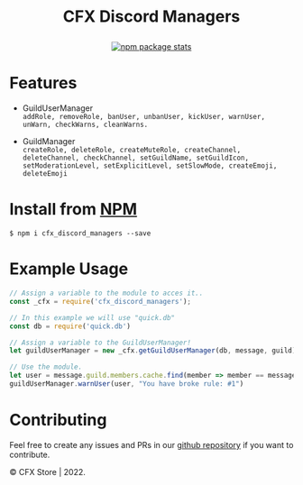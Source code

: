 # <p align="center"><a>CFX Discord Managers</a></p>

<p align="center"><a href="https://nodei.co/npm/cfx_discord_managers/"><img alt="npm package stats" src="https://nodei.co/npm/cfx_discord_managers.png"></a></p>

# Features

* GuildUserManager <br>
``
addRole, removeRole, banUser, unbanUser, kickUser, warnUser, unWarn, checkWarns, cleanWarns.
``

* GuildManager <br>
 ``
 createRole, deleteRole, createMuteRole, createChannel, deleteChannel, checkChannel, setGuildName, setGuildIcon,
 setModerationLevel, setExplicitLevel, setSlowMode, createEmoji, deleteEmoji
 ``
 
 # Install from [NPM](https://www.npmjs.com/package/cfx_discord_managers)

`$ npm i cfx_discord_managers --save`

# Example Usage

```js
// Assign a variable to the module to acces it..
const _cfx = require('cfx_discord_managers');

// In this example we will use "quick.db"
const db = require('quick.db')

// Assign a variable to the GuildUserManager! 
let guildUserManager = new _cfx.getGuildUserManager(db, message, guild)

// Use the module.
let user = message.guild.members.cache.find(member => member == message.mentions.users.first())
guildUserManager.warnUser(user, "You have broke rule: #1")
```

# Contributing

Feel free to create any issues and PRs in our [github repository](https://github.com/CfxStore/cfx_discord_managers) if
you want to contribute.

© CFX Store | 2022.
